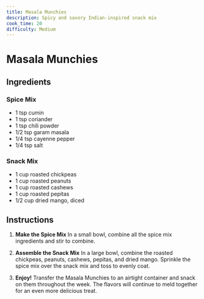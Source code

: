 ```yaml
---
title: Masala Munchies
description: Spicy and savory Indian-inspired snack mix
cook_time: 20
difficulty: Medium
---
```


# Masala Munchies

## Ingredients

### Spice Mix
- 1 tsp cumin
- 1 tsp coriander
- 1 tsp chili powder
- 1/2 tsp garam masala
- 1/4 tsp cayenne pepper
- 1/4 tsp salt

### Snack Mix
- 1 cup roasted chickpeas
- 1 cup roasted peanuts
- 1 cup roasted cashews
- 1 cup roasted pepitas
- 1/2 cup dried mango, diced

## Instructions

1. **Make the Spice Mix** In a small bowl, combine all the spice mix ingredients and stir to combine.

2. **Assemble the Snack Mix** In a large bowl, combine the roasted chickpeas, peanuts, cashews, pepitas, and dried mango. Sprinkle the spice mix over the snack mix and toss to evenly coat.

3. **Enjoy!** Transfer the Masala Munchies to an airtight container and snack on them throughout the week. The flavors will continue to meld together for an even more delicious treat.